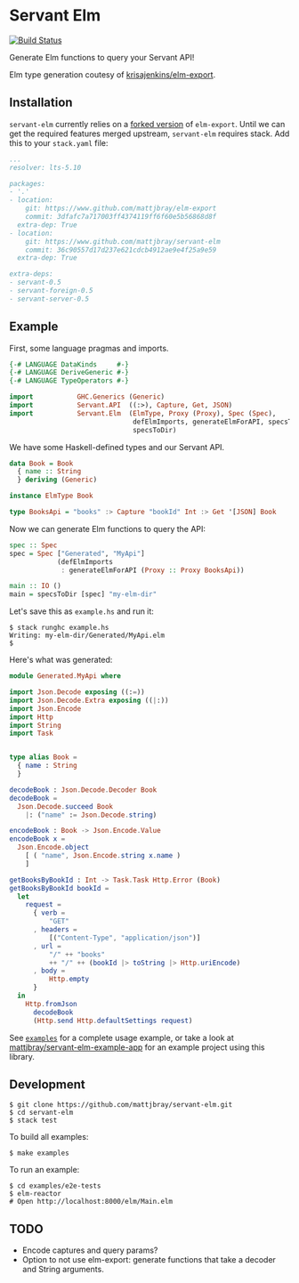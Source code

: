 # Servant Elm

[![Build Status](https://travis-ci.org/mattjbray/servant-elm.svg?branch=master)](https://travis-ci.org/mattjbray/servant-elm)

Generate Elm functions to query your Servant API!

Elm type generation coutesy of [krisajenkins/elm-export](https://github.com/krisajenkins/elm-export).

## Installation

`servant-elm` currently relies on a [forked version](https://github.com/mattjbray/elm-export) of `elm-export`. Until we can get the required features merged upstream, `servant-elm` requires stack. Add this to your
`stack.yaml` file:

```yaml
...
resolver: lts-5.10

packages:
- '.'
- location:
    git: https://www.github.com/mattjbray/elm-export
    commit: 3dfafc7a717003ff4374119ff6f60e5b56868d8f
  extra-dep: True
- location:
    git: https://www.github.com/mattjbray/servant-elm
    commit: 36c90557d17d237e621cdcb4912ae9e4f25a9e59
  extra-dep: True

extra-deps:
- servant-0.5
- servant-foreign-0.5
- servant-server-0.5
```

## Example

First, some language pragmas and imports.

```haskell
{-# LANGUAGE DataKinds     #-}
{-# LANGUAGE DeriveGeneric #-}
{-# LANGUAGE TypeOperators #-}

import           GHC.Generics (Generic)
import           Servant.API  ((:>), Capture, Get, JSON)
import           Servant.Elm  (ElmType, Proxy (Proxy), Spec (Spec),
                               defElmImports, generateElmForAPI, specsToDir,
                               specsToDir)
```

We have some Haskell-defined types and our Servant API.

```haskell
data Book = Book
  { name :: String
  } deriving (Generic)

instance ElmType Book

type BooksApi = "books" :> Capture "bookId" Int :> Get '[JSON] Book
```

Now we can generate Elm functions to query the API:

```haskell
spec :: Spec
spec = Spec ["Generated", "MyApi"]
            (defElmImports
             : generateElmForAPI (Proxy :: Proxy BooksApi))

main :: IO ()
main = specsToDir [spec] "my-elm-dir"
```

Let's save this as `example.hs` and run it:

```
$ stack runghc example.hs
Writing: my-elm-dir/Generated/MyApi.elm
$
```

Here's what was generated:

```elm
module Generated.MyApi where

import Json.Decode exposing ((:=))
import Json.Decode.Extra exposing ((|:))
import Json.Encode
import Http
import String
import Task


type alias Book =
  { name : String
  }

decodeBook : Json.Decode.Decoder Book
decodeBook =
  Json.Decode.succeed Book
    |: ("name" := Json.Decode.string)

encodeBook : Book -> Json.Encode.Value
encodeBook x =
  Json.Encode.object
    [ ( "name", Json.Encode.string x.name )
    ]

getBooksByBookId : Int -> Task.Task Http.Error (Book)
getBooksByBookId bookId =
  let
    request =
      { verb =
          "GET"
      , headers =
          [("Content-Type", "application/json")]
      , url =
          "/" ++ "books"
          ++ "/" ++ (bookId |> toString |> Http.uriEncode)
      , body =
          Http.empty
      }
  in
    Http.fromJson
      decodeBook
      (Http.send Http.defaultSettings request)
```

See [`examples`](examples) for a complete usage example, or take a look at
[mattjbray/servant-elm-example-app](https://github.com/mattjbray/servant-elm-example-app)
for an example project using this library.

## Development

```
$ git clone https://github.com/mattjbray/servant-elm.git
$ cd servant-elm
$ stack test
```

To build all examples:

```
$ make examples
```

To run an example:

```
$ cd examples/e2e-tests
$ elm-reactor
# Open http://localhost:8000/elm/Main.elm
```

## TODO

* Encode captures and query params?
* Option to not use elm-export: generate functions that take a decoder and
  String arguments.
